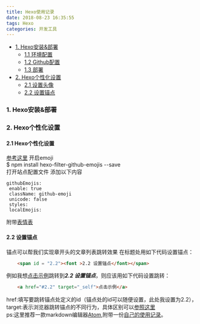 ```yaml
---
title: Hexo使用记录
date: 2018-08-23 16:35:55
tags: Hexo
categories: 开发工具
---
```


- <a href="#1" target="_self">1. Hexo安装&部署</a>
    - <a href="#2" target="_self">1.1 环境配置</a>
    - <a href="#2" target="_self">1.2 Github配置</a>
    - <a href="#2" target="_self">1.3 部署</a>
- <a href="#2" target="_self">2. Hexo个性化设置</a>
    - <a href="#2.1" target="_self">2.1 设置头像</a>
    - <a href="#2.2" target="_self">2.2 设置锚点</a>

<!-- more -->
### <span id = "1"><font >1. Hexo安装&部署</font></span>

### <span id = "2"><font >2. Hexo个性化设置</font></span>
#### <span id = "2.1"><font >2.1 Hexo个性化设置</font></span>
[参考这里][9433a787]
  开启emoji  
  $ npm install hexo-filter-github-emojis --save  
 打开站点配置文件 添加以下内容
 ```
 githubEmojis:
  enable: true
  className: github-emoji
  unicode: false
  styles:
  localEmojis: 
 ```
 附带[表情表][aed4a2e5]
#### <span id = "2.2"><font >2.2 设置锚点</font></span>
锚点可以帮我们实现章开头的文章列表跳转效果
在标题处用如下代码设置锚点：

  [aed4a2e5]: https://www.webfx.com/tools/emoji-cheat-sheet/ "emoji表"
  [9433a787]: https://novnan.github.io/Hexo/emojis-for-hexo-next/ "Hexo支持emoji"

```html
    <span id = "2.2"><font >2.2 设置锚点</font></span>
```
例如我想<a href="#2.2" target="_self">点击示例</a>跳转到***2.2 设置锚点***，则应该用如下代码设置跳转：

```html
    <a href="#2.2" target="_self">点击示例</a>
```
href:填写要跳转锚点处定义的id（锚点处的id可以随便设置，此处我设置为2.2），
target:表示浏览器跳转锚点的不同行为，具体区别可以[参照这里](http://www.w3school.com.cn/tags/att_a_target.asp)   
ps:这里推荐一款markdown编辑器[Atom][2f255e98],附带一份[自己的使用记录][8ce4df2e]。

  [2f255e98]: https://atom.io/ "Atom"
  [8ce4df2e]: http://sleepym09.com/2018/08/24/Atom%E4%BD%BF%E7%94%A8%E8%AE%B0%E5%BD%95/ "Atom使用记录"
